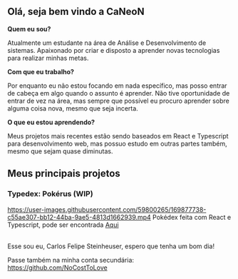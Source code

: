 ## Olá, seja bem vindo a CaNeoN

**Quem eu sou?** 

Atualmente um estudante na área de Análise e Desenvolvimento de sistemas. Apaixonado por criar e disposto a aprender novas tecnologias para realizar minhas metas.

**Com que eu trabalho?** 

Por enquanto eu não estou focando em nada específico, mas posso entrar de cabeça em algo quando o assunto é aprender. Não tive oportunidade de entrar de vez na área, mas sempre que possível eu procuro aprender sobre alguma coisa nova, mesmo que seja incerta.

**O que eu estou aprendendo?**

Meus projetos mais recentes estão sendo baseados em React e Typescript para desenvolvimento web, mas possuo estudo em outras partes também, mesmo que sejam quase diminutas.

## Meus principais projetos

### <b>Typedex: Pokérus (WIP)</b>
https://user-images.githubusercontent.com/59800265/169877738-c55ae307-bb12-44ba-9ae5-4813d1662939.mp4
Pokédex feita com React e Typescript, pode ser encontrada <a href="https://github.com/CaNeoN28/typedex-pokerus">Aqui</a>

<br>

<div>
Esse sou eu, Carlos Felipe Steinheuser, espero que tenha um bom dia!

Passe também na minha conta secundária: https://github.com/NoCostToLove
</div>

<!--
**CaNeoN28/CaNeoN28** is a ✨ _special_ ✨ repository because its `README.md` (this file) appears on your GitHub profile.

Here are some ideas to get you started:

- 🔭 I’m currently working on ...
- 🌱 I’m currently learning ...
- 👯 I’m looking to collaborate on ...
- 🤔 I’m looking for help with ...
- 💬 Ask me about ...
- 📫 How to reach me: ...
- 😄 Pronouns: ...
- ⚡ Fun fact: ...
-->
